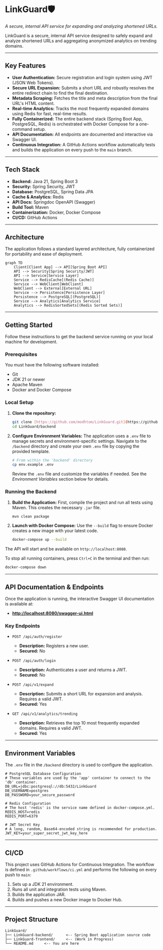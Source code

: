 # LinkGuard🛡️

*A secure, internal API service for expanding and analyzing shortened URLs.*

LinkGuard is a secure, internal API service designed to safely expand and analyze shortened URLs and aggregating anonymized analytics on trending domains.

---

##  Key Features

-   **User Authentication:** Secure registration and login system using JWT (JSON Web Tokens).
-   **Secure URL Expansion:** Submits a short URL and robustly resolves the entire redirect chain to find the final destination.
-   **Metadata Scraping:** Fetches the title and meta description from the final URL's HTML content.
-   **Real-time Analytics:** Tracks the most frequently expanded domains using Redis for fast, real-time results.
-   **Fully Containerized:** The entire backend stack (Spring Boot App, PostgreSQL, Redis) is orchestrated with Docker Compose for a one-command setup.
-   **API Documentation:** All endpoints are documented and interactive via Swagger UI.
-   **Continuous Integration:** A GitHub Actions workflow automatically tests and builds the application on every push to the `main` branch.

---

##  Tech Stack

-   **Backend:** Java 21, Spring Boot 3
-   **Security:** Spring Security, JWT
-   **Database:** PostgreSQL, Spring Data JPA
-   **Cache & Analytics:** Redis
-   **API Docs:** Springdoc OpenAPI (Swagger)
-   **Build Tool:** Maven
-   **Containerization:** Docker, Docker Compose
-   **CI/CD:** GitHub Actions

---

## Architecture

The application follows a standard layered architecture, fully containerized for portability and ease of deployment.

```mermaid
graph TD
    Client[Client App] --> API[Spring Boot API]
    API --> Security[Spring Security/JWT]
    API --> Service[Service Layer]
    Service --> RedisCache[(Redis Cache)]
    Service --> WebClient[WebClient]
    WebClient --> External[External URL]
    Service --> Persistence[Persistence Layer]
    Persistence --> PostgreSQL[(PostgreSQL)]
    Service --> Analytics[Analytics Service]
    Analytics --> RedisSortedSets[(Redis Sorted Sets)]
````

-----

## Getting Started

Follow these instructions to get the backend service running on your local machine for development.

### Prerequisites

You must have the following software installed:

  - Git
  - JDK 21 or newer
  - Apache Maven
  - Docker and Docker Compose

### Local Setup

1.  **Clone the repository:**

    ```bash
    git clone [https://github.com/modhtom/LinkGuard.git](https://github.com/modhtom/LinkGuard.git)
    cd LinkGuard/backend
    ```

2.  **Configure Environment Variables:**
    The application uses a `.env` file to manage secrets and environment-specific settings. Navigate to the `/backend` directory and create your own `.env` file by copying the provided template.

    ```bash
    # From within the 'backend' directory
    cp env.example .env
    ```

    Review the `.env` file and customize the variables if needed. See the *Environment Variables* section below for details.

### Running the Backend

1.  **Build the Application:**
    First, compile the project and run all tests using Maven. This creates the necessary `.jar` file.

    ```bash
    mvn clean package
    ```

2.  **Launch with Docker Compose:**
    Use the `--build` flag to ensure Docker creates a new image with your latest code.

    ```bash
    docker-compose up --build
    ```

The API will start and be available on `http://localhost:8080`.

To stop all running containers, press `Ctrl+C` in the terminal and then run:

```bash
docker-compose down
```

-----

## API Documentation & Endpoints

Once the application is running, the interactive Swagger UI documentation is available at:

  - [**http://localhost:8080/swagger-ui.html**](https://www.google.com/search?q=http://localhost:8080/swagger-ui.html)

### Key Endpoints

  - `POST /api/auth/register`

      - **Description:** Registers a new user.
      - **Secured:** No

  - `POST /api/auth/login`

      - **Description:** Authenticates a user and returns a JWT.
      - **Secured:** No

  - `POST /api/v1/expand`

      - **Description:** Submits a short URL for expansion and analysis. Requires a valid JWT.
      - **Secured:** Yes

  - `GET /api/v1/analytics/trending`

      - **Description:** Retrieves the top 10 most frequently expanded domains. Requires a valid JWT.
      - **Secured:** Yes

-----

## Environment Variables

The `.env` file in the `/backend` directory is used to configure the application.

```env
# PostgreSQL Database Configuration
# These variables are used by the 'app' container to connect to the 'db' container.
DB_URL=jdbc:postgresql://db:5432/LinkGuard
DB_USERNAME=postgres
DB_PASSWORD=your_secure_password

# Redis Configuration
# The host 'redis' is the service name defined in docker-compose.yml.
REDIS_HOST=redis
REDIS_PORT=6379

# JWT Secret Key
# A long, random, Base64-encoded string is recommended for production.
JWT_KEY=your_super_secret_jwt_key_here
```

-----

## CI/CD

This project uses GitHub Actions for Continuous Integration. The workflow is defined in `.github/workflows/ci.yml` and performs the following on every push to `main`:

1.  Sets up a JDK 21 environment.
2.  Runs all unit and integration tests using Maven.
3.  Builds the application JAR.
4.  Builds and pushes a new Docker image to Docker Hub.

-----

## Project Structure

```
LinkGuard/
├── LinkGuard-backend/      <-- Spring Boot application source code
├── LinkGuard-frontend/     <-- (Work in Progress)
└── README.md     <-- You are here
```